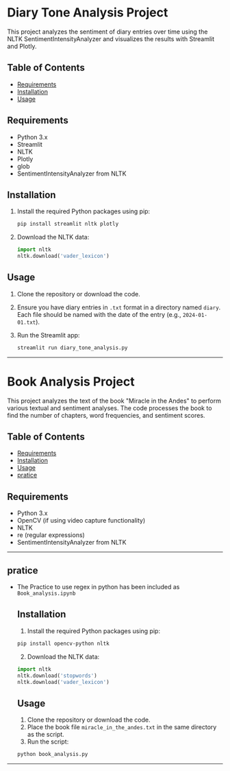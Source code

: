 # Diary Tone Analysis Project

This project analyzes the sentiment of diary entries over time using the NLTK SentimentIntensityAnalyzer and visualizes the results with Streamlit and Plotly.

## Table of Contents

- [Requirements](#requirements)
- [Installation](#installation)
- [Usage](#usage)

## Requirements

- Python 3.x
- Streamlit
- NLTK
- Plotly
- glob
- SentimentIntensityAnalyzer from NLTK

## Installation

1. Install the required Python packages using pip:
   ```sh
   pip install streamlit nltk plotly
   ```
2. Download the NLTK data:
   ```python
   import nltk
   nltk.download('vader_lexicon')
   ```

## Usage

1. Clone the repository or download the code.
2. Ensure you have diary entries in `.txt` format in a directory named `diary`. Each file should be named with the date of the entry (e.g., `2024-01-01.txt`).
3. Run the Streamlit app:

   ```sh
   streamlit run diary_tone_analysis.py
   ```

---

# Book Analysis Project

This project analyzes the text of the book "Miracle in the Andes" to perform various textual and sentiment analyses. The code processes the book to find the number of chapters, word frequencies, and sentiment scores.

## Table of Contents

- [Requirements](#requirements)
- [Installation](#installation)
- [Usage](#usage)
- [pratice](#pratice)

## Requirements

- Python 3.x
- OpenCV (if using video capture functionality)
- NLTK
- re (regular expressions)
- SentimentIntensityAnalyzer from NLTK

---

## pratice

- The Practice to use regex in python has been included as `Book_analysis.ipynb`

  ## Installation

  1. Install the required Python packages using pip:

  ```sh
  pip install opencv-python nltk
  ```

  2. Download the NLTK data:

  ```python
  import nltk
  nltk.download('stopwords')
  nltk.download('vader_lexicon')
  ```

  ## Usage

  1. Clone the repository or download the code.
  2. Place the book file `miracle_in_the_andes.txt` in the same directory as the script.
  3. Run the script:

  ```sh
  python book_analysis.py
  ```

---
